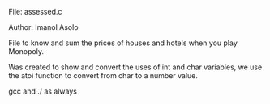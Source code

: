File: assessed.c

Author: Imanol Asolo

File to know and sum the prices of houses and hotels when you play Monopoly.

Was created to show and convert the uses of int and char variables, we use the atoi function to convert from char to a number value.

gcc and ./ as always